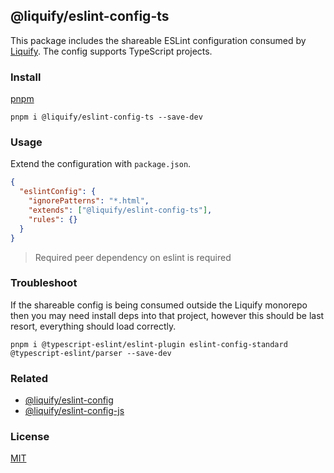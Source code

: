 ## @liquify/eslint-config-ts

This package includes the shareable ESLint configuration consumed by [Liquify](https://liquify.dev). The config supports TypeScript projects.

### Install

[pnpm](https://pnpm.js.org/en/cli/install)

```cli
pnpm i @liquify/eslint-config-ts --save-dev
```

### Usage

Extend the configuration with `package.json`.

```json
{
  "eslintConfig": {
    "ignorePatterns": "*.html",
    "extends": ["@liquify/eslint-config-ts"],
    "rules": {}
  }
}
```

> Required peer dependency on eslint is required

### Troubleshoot

If the shareable config is being consumed outside the Liquify monorepo then you may need install deps into that project, however this should be last resort, everything should load correctly.

```cli
pnpm i @typescript-eslint/eslint-plugin eslint-config-standard @typescript-eslint/parser --save-dev
```

### Related

- [@liquify/eslint-config](https://github.com/liquify)
- [@liquify/eslint-config-js](https://github.com/liquify)

### License

[MIT](#LICENCE)
